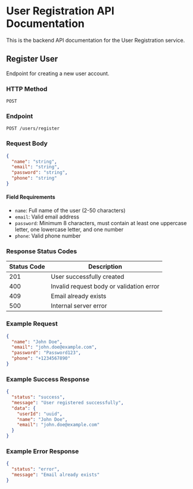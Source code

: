 # User Registration API Documentation

This is the backend API documentation for the User Registration service.

## Register User
Endpoint for creating a new user account.

### HTTP Method
```
POST
```

### Endpoint
```
POST /users/register
```

### Request Body
```json
{
  "name": "string",
  "email": "string",
  "password": "string",
  "phone": "string"
}
```

#### Field Requirements
- `name`: Full name of the user (2-50 characters)
- `email`: Valid email address
- `password`: Minimum 8 characters, must contain at least one uppercase letter, one lowercase letter, and one number
- `phone`: Valid phone number

### Response Status Codes

| Status Code | Description |
|------------|-------------|
| 201        | User successfully created |
| 400        | Invalid request body or validation error |
| 409        | Email already exists |
| 500        | Internal server error |

### Example Request
```json
{
  "name": "John Doe",
  "email": "john.doe@example.com",
  "password": "Password123",
  "phone": "+1234567890"
}
```

### Example Success Response
```json
{
  "status": "success",
  "message": "User registered successfully",
  "data": {
    "userId": "uuid",
    "name": "John Doe",
    "email": "john.doe@example.com"
  }
}
```

### Example Error Response
```json
{
  "status": "error",
  "message": "Email already exists"
}
```

